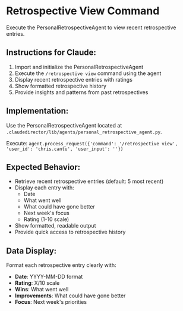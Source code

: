 # Retrospective View Command

Execute the PersonalRetrospectiveAgent to view recent retrospective entries.

## Instructions for Claude:

1. Import and initialize the PersonalRetrospectiveAgent
2. Execute the `/retrospective view` command using the agent
3. Display recent retrospective entries with ratings
4. Show formatted retrospective history
5. Provide insights and patterns from past retrospectives

## Implementation:

Use the PersonalRetrospectiveAgent located at `.claudedirector/lib/agents/personal_retrospective_agent.py`.

Execute: `agent.process_request({'command': '/retrospective view', 'user_id': 'chris.cantu', 'user_input': ''})`

## Expected Behavior:

- Retrieve recent retrospective entries (default: 5 most recent)
- Display each entry with:
  - Date
  - What went well
  - What could have gone better
  - Next week's focus
  - Rating (1-10 scale)
- Show formatted, readable output
- Provide quick access to retrospective history

## Data Display:

Format each retrospective entry clearly with:
- **Date**: YYYY-MM-DD format
- **Rating**: X/10 scale
- **Wins**: What went well
- **Improvements**: What could have gone better
- **Focus**: Next week's priorities
